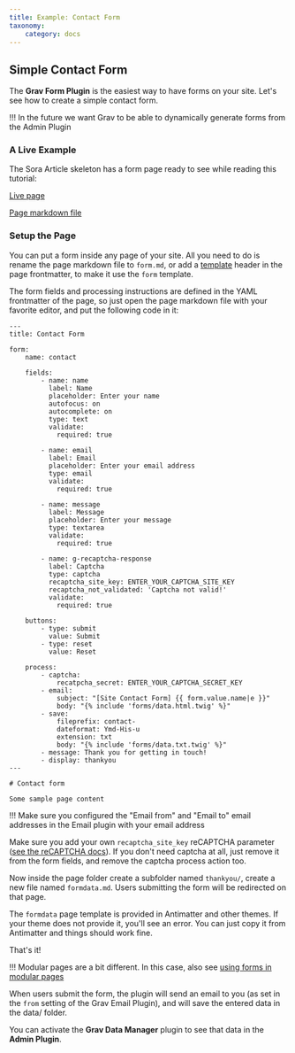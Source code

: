 ```yaml
---
title: Example: Contact Form
taxonomy:
    category: docs
---
```


## Simple Contact Form

The **Grav Form Plugin** is the easiest way to have forms on your site. Let's see how to create a simple contact form.

!!! In the future we want Grav to be able to dynamically generate forms from the Admin Plugin

### A Live Example

The Sora Article skeleton has a form page ready to see while reading this tutorial:

[Live page](http://demo.getgrav.org/soraarticle-skeleton/contact)

[Page markdown file](https://raw.githubusercontent.com/getgrav/grav-skeleton-soraarticle-blog/develop/pages/03.contact/form.md)

### Setup the Page

You can put a form inside any page of your site. All you need to do is rename the page markdown file to `form.md`, or add a [template](../../../content/headers#template) header in the page frontmatter, to make it use the `form` template.

The form fields and processing instructions are defined in the YAML frontmatter of the page, so just open the page markdown file with your favorite editor, and put the following code in it:

```
---
title: Contact Form

form:
    name: contact

    fields:
        - name: name
          label: Name
          placeholder: Enter your name
          autofocus: on
          autocomplete: on
          type: text
          validate:
            required: true

        - name: email
          label: Email
          placeholder: Enter your email address
          type: email
          validate:
            required: true

        - name: message
          label: Message
          placeholder: Enter your message
          type: textarea
          validate:
            required: true

        - name: g-recaptcha-response
          label: Captcha
          type: captcha
          recaptcha_site_key: ENTER_YOUR_CAPTCHA_SITE_KEY
          recaptcha_not_validated: 'Captcha not valid!'
          validate:
            required: true

    buttons:
        - type: submit
          value: Submit
        - type: reset
          value: Reset

    process:
        - captcha:
            recatpcha_secret: ENTER_YOUR_CAPTCHA_SECRET_KEY
        - email:
            subject: "[Site Contact Form] {{ form.value.name|e }}"
            body: "{% include 'forms/data.html.twig' %}"
        - save:
            fileprefix: contact-
            dateformat: Ymd-His-u
            extension: txt
            body: "{% include 'forms/data.txt.twig' %}"
        - message: Thank you for getting in touch!
        - display: thankyou
---

# Contact form

Some sample page content
```

!!! Make sure you configured the "Email from" and "Email to" email addresses in the Email plugin with your email address

Make sure you add your own `recaptcha_site_key` reCAPTCHA parameter ([see the reCAPTCHA docs](https://developers.google.com/recaptcha/docs/start)). If you don't need captcha at all, just remove it from the form fields, and remove the captcha process action too.

Now inside the page folder create a subfolder named `thankyou/`, create a new file named `formdata.md`. Users submitting the form will be redirected on that page.

The `formdata` page template is provided in Antimatter and other themes. If your theme does not provide it, you'll see an error. You can just copy it from Antimatter and things should work fine.

That's it!

!!! Modular pages are a bit different. In this case, also see [using forms in modular pages](https://learn.getgrav.org/forms/forms/how-to-forms-in-modular-pages)

When users submit the form, the plugin will send an email to you (as set in the `from` setting of the Grav Email Plugin), and will save the entered data in the data/ folder.

You can activate the **Grav Data Manager** plugin to see that data in the **Admin Plugin**.
